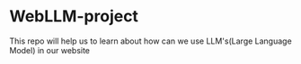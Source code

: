 # WebLLM-project
This repo will help us to learn about how can we use LLM's(Large Language Model) in our website
